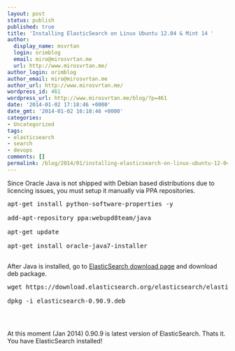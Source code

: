 ```yaml
---
layout: post
status: publish
published: true
title: 'Installing ElasticSearch on Linux Ubuntu 12.04 & Mint 14 '
author:
  display_name: msvrtan
  login: orimblog
  email: miro@mirosvrtan.me
  url: http://www.mirosvrtan.me/
author_login: orimblog
author_email: miro@mirosvrtan.me
author_url: http://www.mirosvrtan.me/
wordpress_id: 461
wordpress_url: http://www.mirosvrtan.me/blog/?p=461
date: '2014-01-02 17:18:46 +0000'
date_gmt: '2014-01-02 16:18:46 +0000'
categories:
- Uncategorized
tags:
- elasticsearch
- search
- devops
comments: []
permalink: /blog/2014/01/installing-elasticsearch-on-linux-ubuntu-12-04-mint-14/
---
```

<p>Since Oracle Java is not shipped with Debian based distributions due to licencing issues, you must setup it manually via PPA repositories.</p>
<pre lang="bash">
apt-get install python-software-properties -y<br />
add-apt-repository ppa:webupd8team/java<br />
apt-get update<br />
apt-get install oracle-java7-installer<br />
</pre></p>
<p>After Java is installed, go to <a href="http://elasticsearch.org/download/" target="_blank"> ElasticSearch download page</a> and download deb package.</p>
<pre lang="bash">
wget https://download.elasticsearch.org/elasticsearch/elasticsearch/elasticsearch-0.90.9.deb<br />
dpkg -i elasticsearch-0.90.9.deb</p>
<p></pre></p>
<p>At this moment (Jan 2014) 0.90.9 is latest version of ElasticSearch. Thats it. You have ElasticSearch installed!</p>
